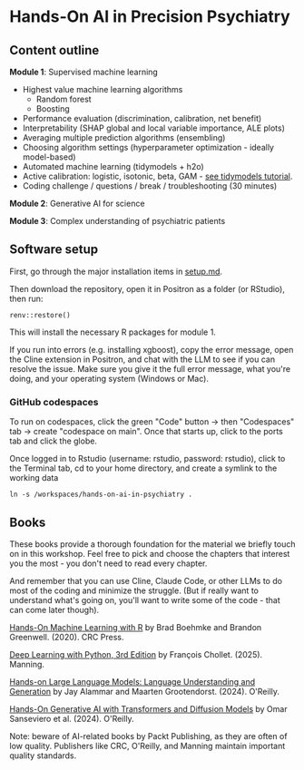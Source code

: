 # Hands-On AI in Precision Psychiatry

## Content outline

**Module 1**: Supervised machine learning

  *	Highest value machine learning algorithms
    * Random forest
    * Boosting
  *	Performance evaluation (discrimination, calibration, net benefit)
  *	Interpretability (SHAP global and local variable importance, ALE plots)
  *	Averaging multiple prediction algorithms (ensembling)
  *	Choosing algorithm settings (hyperparameter optimization - ideally model-based) 
  *	Automated machine learning (tidymodels + h2o)
  * Active calibration: logistic, isotonic, beta, GAM - [see tidymodels tutorial](https://www.tidymodels.org/learn/models/calibration/).
  *	Coding challenge / questions / break / troubleshooting (30 minutes)

**Module 2**: Generative AI for science

**Module 3**: Complex understanding of psychiatric patients

## Software setup

First, go through the major installation items in [setup.md](setup.md).

Then download the repository, open it in Positron as a folder (or RStudio), then run:

```{r renv_setup}
renv::restore()
```

This will install the necessary R packages for module 1.

If you run into errors (e.g. installing xgboost), copy the error message, open the Cline extension in Positron, and chat with the LLM to see if you can resolve the issue. Make sure you give it the full error message, what you're doing, and your operating system (Windows or Mac).

### GitHub codespaces

To run on codespaces, click the green "Code" button -> then "Codespaces" tab ->
create "codespace on main". Once that starts up, click to the ports tab and
click the globe.

Once logged in to Rstudio (username: rstudio, password: rstudio), click to the
Terminal tab, cd to your home directory, and create a symlink to the working data

`ln -s /workspaces/hands-on-ai-in-psychiatry .`

## Books

These books provide a thorough foundation for the material we briefly touch on in this workshop. Feel free to pick and choose the chapters that interest you the most - you don't need to read every chapter.

And remember that you can use Cline, Claude Code, or other LLMs to do most of the coding and minimize the struggle. (But if really want to understand what's going on, you'll want to write some of the code - that can come later though).

[Hands-On Machine Learning with R](https://bradleyboehmke.github.io/HOML/) by Brad Boehmke and Brandon Greenwell. (2020). CRC Press.

[Deep Learning with Python, 3rd Edition](https://www.manning.com/books/deep-learning-with-python-third-edition) by François Chollet. (2025). Manning.

[Hands-on Large Language Models: Language Understanding and Generation](https://www.oreilly.com/library/view/hands-on-large-language/9781098150952/) by Jay Alammar and Maarten Grootendorst. (2024). O'Reilly.

[Hands-On Generative AI with Transformers and Diffusion Models](https://www.oreilly.com/library/view/hands-on-generative-ai/9781098149239/) by Omar Sanseviero et al. (2024). O'Reilly.

Note: beware of AI-related books by Packt Publishing, as they are often of low quality. Publishers like CRC, O'Reilly, and Manning maintain important quality standards.
